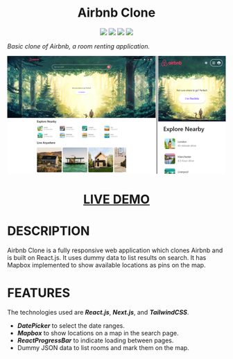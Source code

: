 <!-- BIG CENTERED HEADING -->
<h1 align="center">Airbnb Clone</h1>

<!-- ICONS -->
<p align="center">
<img src="https://img.shields.io/badge/-React.Js-61DAFB?logo=react&logoColor=white&style=for-the-badge&logoWidth=20" >
<img src="https://img.shields.io/badge/-Next.Js-000000?logo=nextdotjs&logoColor=white&style=for-the-badge&logoWidth=20" >
<img src="https://img.shields.io/badge/-TailwindCSS-06B6D4?logo=tailwindcss&logoColor=white&style=for-the-badge&logoWidth=20" >
<img src="https://img.shields.io/tokei/lines/github/gyunbie/airbnb?style=for-the-badge" >
</p>

<!-- SUMMARY -->
_Basic clone of Airbnb, a room renting application._

<!-- SCREENSHOT & LIVE DEMO -->
<p align="center">
<img src="https://github.com/Gyunbie/airbnb/blob/main/public/assets/images/airbnb-clone-desktop-mobile.png">
<h1 align="center"><a href="https://airbnb-gyunbie.vercel.app/">LIVE DEMO</a></h1>
</p>

<!-- DESCRIPTION -->
# DESCRIPTION
Airbnb Clone is a fully responsive web application which clones Airbnb and is built on React.js. It uses dummy data to list results on search. It has Mapbox implemented to show available locations as pins on the map.

<!-- FEATURES -->
# FEATURES
The technologies used are ***React.js***, ***Next.js***, and ***TailwindCSS***.
- ***DatePicker*** to select the date ranges.
- ***Mapbox*** to show locations on a map in the search page.
- ***ReactProgressBar*** to indicate loading between pages.
- Dummy JSON data to list rooms and mark them on the map.
